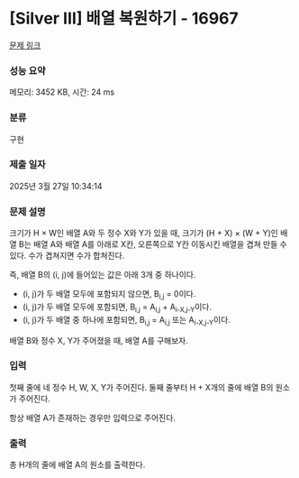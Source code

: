 # [Silver III] 배열 복원하기 - 16967 

[문제 링크](https://www.acmicpc.net/problem/16967) 

### 성능 요약

메모리: 3452 KB, 시간: 24 ms

### 분류

구현

### 제출 일자

2025년 3월 27일 10:34:14

### 문제 설명

<p>크기가 H × W인 배열 A와 두 정수 X와 Y가 있을 때, 크기가 (H + X) × (W + Y)인 배열 B는 배열 A와 배열 A를 아래로 X칸, 오른쪽으로 Y칸 이동시킨 배열을 겹쳐 만들 수 있다. 수가 겹쳐지면 수가 합쳐진다.</p>

<p>즉, 배열 B의 (i, j)에 들어있는 값은 아래 3개 중 하나이다.</p>

<ul>
	<li>(i, j)가 두 배열 모두에 포함되지 않으면, B<sub>i,j</sub> = 0이다.</li>
	<li>(i, j)가 두 배열 모두에 포함되면, B<sub>i,j</sub> = A<sub>i,j</sub> + A<sub>i-X,j-Y</sub>이다.</li>
	<li>(i, j)가 두 배열 중 하나에 포함되면, B<sub>i,j</sub> = A<sub>i,j</sub> 또는 A<sub>i-X,j-Y</sub>이다.</li>
</ul>

<p>배열 B와 정수 X, Y가 주어졌을 때, 배열 A를 구해보자.</p>

### 입력 

 <p>첫째 줄에 네 정수 H, W, X, Y가 주어진다. 둘째 줄부터 H + X개의 줄에 배열 B의 원소가 주어진다.</p>

<p>항상 배열 A가 존재하는 경우만 입력으로 주어진다.</p>

### 출력 

 <p>총 H개의 줄에 배열 A의 원소를 출력한다.</p>

